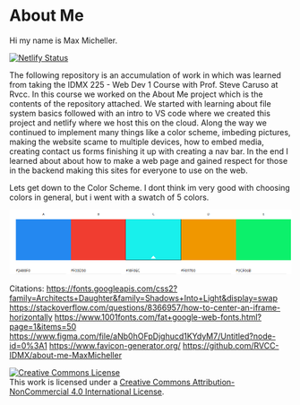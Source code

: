 # About Me
Hi my name is Max Micheller.

[![Netlify Status](https://api.netlify.com/api/v1/badges/8c2d0a86-df09-45ab-9ab3-77e0a91280f8/deploy-status)](https://app.netlify.com/sites/about-me-maxmicheller/deploys)

The following repository is an accumulation of work in which was learned from taking the IDMX 225 - Web Dev 1 Course with Prof. Steve Caruso at Rvcc. In this course we worked on the About Me project which is the contents of the repository attached. We started with learning about file system basics followed with an intro to VS code where we created this project and netlify where we host this on the cloud. Along the way we continued to implement many things like a color scheme, imbeding pictures, making the website scame to multiple devices, how to embed media, creating contact us forms finishing it up with creating a nav bar. In the end I learned about about how to make a web page and gained respect for those in the backend making this sites for everyone to use on the web.

Lets get down to the Color Scheme. I dont think im very good with choosing colors in general, but i went with a swatch of 5 colors. 

![Color Swatch](https://github.com/RVCC-IDMX/about-me-MaxMicheller/blob/final-draft/img/Screenshot%202021-09-29%20145729.png)

Citations:
https://fonts.googleapis.com/css2?family=Architects+Daughter&family=Shadows+Into+Light&display=swap
https://stackoverflow.com/questions/8366957/how-to-center-an-iframe-horizontally
https://www.1001fonts.com/fat+google-web-fonts.html?page=1&items=50
https://www.figma.com/file/aNb0hOFpDjghucd1KYdyM7/Untitled?node-id=0%3A1
https://www.favicon-generator.org/
https://github.com/RVCC-IDMX/about-me-MaxMicheller



<a rel="license" href="http://creativecommons.org/licenses/by-nc/4.0/"><img alt="Creative Commons License" style="border-width:0" src="https://i.creativecommons.org/l/by-nc/4.0/88x31.png" /></a><br />This work is licensed under a <a rel="license" href="http://creativecommons.org/licenses/by-nc/4.0/">Creative Commons Attribution-NonCommercial 4.0 International License</a>.  